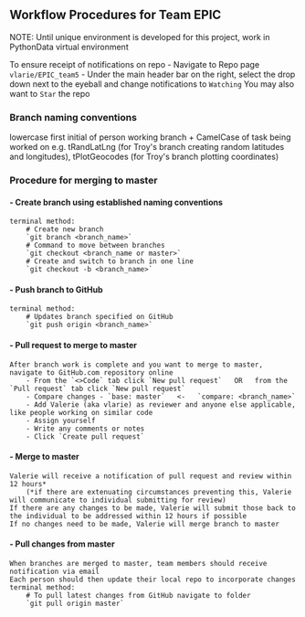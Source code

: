 ## Workflow Procedures for Team EPIC

NOTE:  Until unique environment is developed for this project, work in PythonData virtual environment

To ensure receipt of notifications on repo
	- Navigate to Repo page `vlarie/EPIC_team5`
	- Under the main header bar on the right, select the drop down next to the eyeball and change notifications to `Watching`
		You may also want to `Star` the repo 

		
### Branch naming conventions
lowercase first initial of person working branch + CamelCase of task being worked on
	e.g. tRandLatLng (for Troy's branch creating random latitudes and longitudes), tPlotGeocodes (for Troy's branch plotting coordinates)

	
### Procedure for merging to master
#### - Create branch using established naming conventions
	terminal method:
		# Create new branch
		`git branch <branch_name>`
		# Command to move between branches
		`git checkout <branch_name or master>`
		# Create and switch to branch in one line
		`git checkout -b <branch_name>`
		
#### - Push branch to GitHub
	terminal method:
		# Updates branch specified on GitHub
		`git push origin <branch_name>`
		
#### - Pull request to merge to master
	After branch work is complete and you want to merge to master, navigate to GitHub.com repository online
		- From the `<>Code` tab click `New pull request`   OR   from the `Pull request` tab click `New pull request`
		- Compare changes - `base: master`   <-   `compare: <branch_name>`
		- Add Valerie (aka vlarie) as reviewer and anyone else applicable, like people working on similar code
		- Assign yourself
		- Write any comments or notes
		- Click `Create pull request`

#### - Merge to master
	Valerie will receive a notification of pull request and review within 12 hours* 
		(*if there are extenuating circumstances preventing this, Valerie will communicate to individual submitting for review)
	If there are any changes to be made, Valerie will submit those back to the individual to be addressed within 12 hours if possible
	If no changes need to be made, Valerie will merge branch to master
	
#### - Pull changes from master	
	When branches are merged to master, team members should receive notification via email
	Each person should then update their local repo to incorporate changes
	terminal method:	
		# To pull latest changes from GitHub navigate to folder
		`git pull origin master`